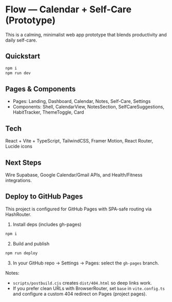 # Flow — Calendar + Self-Care (Prototype)

This is a calming, minimalist web app prototype that blends productivity and daily self-care.

## Quickstart
```bash
npm i
npm run dev
```

## Pages & Components
- Pages: Landing, Dashboard, Calendar, Notes, Self-Care, Settings
- Components: Shell, CalendarView, NotesSection, SelfCareSuggestions, HabitTracker, ThemeToggle, Card

## Tech
React + Vite + TypeScript, TailwindCSS, Framer Motion, React Router, Lucide icons

## Next Steps
Wire Supabase, Google Calendar/Gmail APIs, and Health/Fitness integrations.

## Deploy to GitHub Pages
This project is configured for GitHub Pages with SPA-safe routing via HashRouter.

1) Install deps (includes gh-pages)
```bash
npm i
```

2) Build and publish
```bash
npm run deploy
```

3) In your GitHub repo → Settings → Pages: select the `gh-pages` branch.

Notes:
- `scripts/postbuild.cjs` creates `dist/404.html` so deep links work.
- If you prefer clean URLs with BrowserRouter, set `base` in `vite.config.ts` and configure a custom 404 redirect on Pages (project pages).
